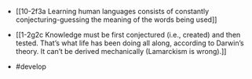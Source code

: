 - [[10-2f3a Learning human languages consists of constantly conjecturing-guessing the meaning of the words being used]]

- [[1-2g2c Knowledge must be first conjectured (i.e., created) and then tested. That’s what life has been doing all along, according to Darwin’s theory. It can’t be derived mechanically (Lamarckism is wrong).]]

- #develop
